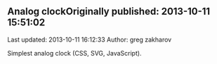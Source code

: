 ## Analog clockOriginally published: 2013-10-11 15:51:02 
Last updated: 2013-10-11 16:12:33 
Author: greg zakharov 
 
Simplest analog clock (CSS, SVG, JavaScript).